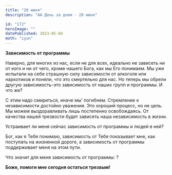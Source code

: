 ```yaml
---
title: "20 июня"
description: "АА День за днем - 20 июня"

id: "172"
heroImage: ""
datePublished: 2023-05-04
moth: "iyun"
---
```


**Зависимость от программы**

Наверно, для многих из нас, если не для всех, идеально не зависеть ни от кого
и ни от чего, кроме нашего Бога, как мы Его понимаем. Мы уже испытали на себе
страшную силу зависимости от алкоголя или наркотиков и поняли, что это
смертельно для нас. Но теперь мы обрели другую зависимость-это зависимость от
наших групп и программы. И что же?

С этим надо смириться, иначе мы’ погибнем. Стремление к независимости достойно
уважения. Это хороший процесс, но не цель. Мы можем выздоравливать лишь
постепенно освобождаясь. От качества нашей трезвости будет зависеть наша
независимость в жизни.

Устраивает ли меня сейчас зависимость от программы и людей в ней?

Бог, как я Тебя понимаю, зависимость от Тебя показывает мне, как поступать на
жизненной дороге, а зависимость от программы поддерживает меня на этом пути.

Что значит для меня зависимость от программы: ?

**Боже, помоги мне сегодня остаться трезвым!**
